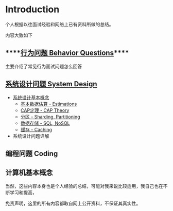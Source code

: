 # Introduction

个人根据以往面试经验和网络上已有资料所做的总结。

内容大致如下

## \*\*\*\*[**行为问题 Behavior Questions**](behavior-interview.md#behavior-interview)\*\*\*\*

主要介绍了常见行为面试问题怎么回答

## [系统设计问题 System Design](systemdesign/tinyurl.md)

* [系统设计基本概念](systemdesign/basics/)
  * [基本数据估算 - Estimations](systemdesign/basics/estimations.md)
  * [CAP定理 - CAP Theory](systemdesign/basics/cap.md)
  * [分区 - Sharding, Partitioning](systemdesign/basics/sharding.md)
  * [数据存储 - SQL, NoSQL](systemdesign/basics/sqlvsnosql.md)
  * [缓存 - Caching](systemdesign/basics/huan-cun-caching.md)
* 系统设计问题详解

## 编程问题 Coding

## 计算机基本概念

当然，这些内容本身也是个人经验的总结，可能对我来说比较适用，我自己也在不断学习和提高，

免责声明，这里的所有内容都取自网上公开资料，不保证其真实性。

